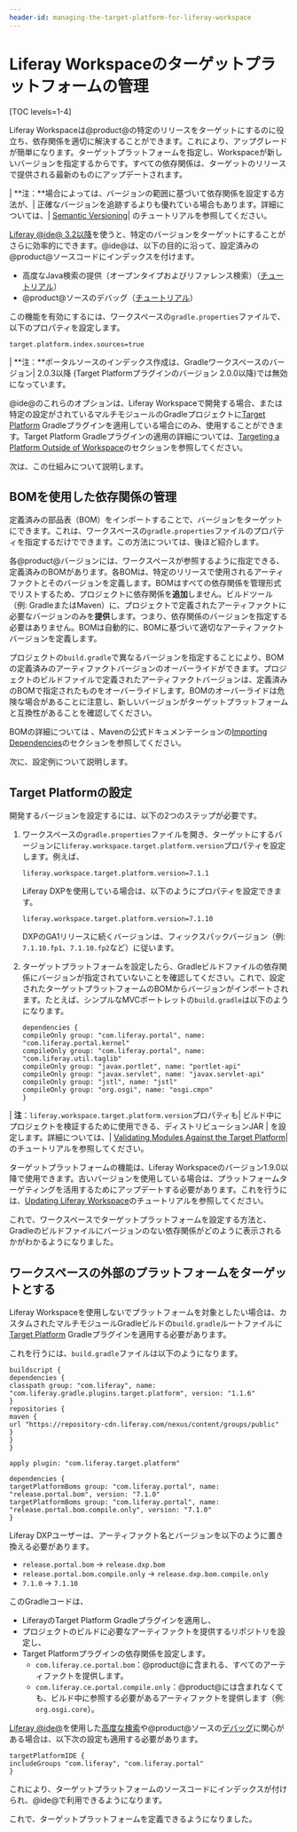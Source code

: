 ```yaml
---
header-id: managing-the-target-platform-for-liferay-workspace
---
```


# Liferay Workspaceのターゲットプラットフォームの管理

[TOC levels=1-4]

Liferay Workspaceは@product@の特定のリリースをターゲットにするのに役立ち、依存関係を適切に解決することができます。これにより、アップグレードが簡単になります。ターゲットプラットフォームを指定し、Workspaceが新しいバージョンを指定するからです。すべての依存関係は、ターゲットのリリースで提供される最新のものにアップデートされます。

| **注：**場合によっては、バージョンの範囲に基づいて依存関係を設定する方法が、| 正確なバージョンを追跡するよりも優れている場合もあります。詳細については、| [Semantic Versioning](/docs/7-1/tutorials/-/knowledge_base/t/semantic-versioning)| のチュートリアルを参照してください。

[Liferay @ide@ 3.2以降](/docs/7-1/tutorials/-/knowledge_base/t/liferay-ide)を使うと、特定のバージョンをターゲットにすることがさらに効率的にできます。@ide@は、以下の目的に沿って、設定済みの@product@ソースコードにインデックスを付けます。

- 高度なJava検索の提供（オープンタイプおよびリファレンス検索）（[チュートリアル](/docs/7-1/tutorials/-/knowledge_base/t/searching-product-source-in-liferay-ide)）
- @product@ソースのデバッグ（[チュートリアル](/docs/7-1/tutorials/-/knowledge_base/t/debugging-product-source-in-liferay-ide)）

この機能を有効にするには、ワークスペースの`gradle.properties`ファイルで、以下のプロパティを設定します。

```properties
target.platform.index.sources=true
```

| **注：**ポータルソースのインデックス作成は、Gradleワークスペースのバージョン| 2.0.3以降 (Target Platformプラグインのバージョン 2.0.0以降)では無効になっています。

@ide@のこれらのオプションは、Liferay Workspaceで開発する場合、または特定の設定がされているマルチモジュールのGradleプロジェクトに[Target Platform](/docs/7-1/reference/-/knowledge_base/r/target-platform-gradle-plugin) Gradleプラグインを適用している場合にのみ、使用することができます。Target Platform Gradleプラグインの適用の詳細については、[Targeting a Platform Outside of Workspace](#targeting-a-platform-outside-of-workspace)のセクションを参照してください。

次は、この仕組みについて説明します。

## BOMを使用した依存関係の管理

定義済みの部品表（BOM）をインポートすることで、バージョンをターゲットにできます。これは、ワークスペースの`gradle.properties`ファイルのプロパティを指定するだけでできます。この方法については、後ほど紹介します。

各@product@バージョンには、ワークスペースが参照するように指定できる、定義済みのBOMがあります。各BOMは、特定のリリースで使用されるアーティファクトとそのバージョンを定義します。BOMはすべての依存関係を管理形式でリストするため、プロジェクトに依存関係を**追加**しません。ビルドツール（例: GradleまたはMaven）に、プロジェクトで定義されたアーティファクトに必要なバージョンのみを**提供**します。つまり、依存関係のバージョンを指定する必要はありません。BOMは自動的に、BOMに基づいて適切なアーティファクトバージョンを定義します。

プロジェクトの`build.gradle`で異なるバージョンを指定することにより、BOMの定義済みのアーティファクトバージョンのオーバーライドができます。プロジェクトのビルドファイルで定義されたアーティファクトバージョンは、定義済みのBOMで指定されたものをオーバーライドします。BOMのオーバーライドは危険な場合があることに注意し、新しいバージョンがターゲットプラットフォームと互換性があることを確認してください。

BOMの詳細については 、Mavenの公式ドキュメンテーションの[Importing Dependencies](https://maven.apache.org/guides/introduction/introduction-to-dependency-mechanism#Importing_Dependencies)のセクションを参照してください。

 次に、設定例について説明します。

## Target Platformの設定

開発するバージョンを設定するには、以下の2つのステップが必要です。

1. ワークスペースの`gradle.properties`ファイルを開き、ターゲットにするバージョンに`liferay.workspace.target.platform.version`プロパティを設定します。例えば、

       liferay.workspace.target.platform.version=7.1.1
   
   Liferay DXPを使用している場合は、以下のようにプロパティを設定できます。

       liferay.workspace.target.platform.version=7.1.10
   
   DXPのGA1リリースに続くバージョンは、フィックスパックバージョン（例: `7.1.10.fp1`、`7.1.10.fp2`など）に従います。

2. ターゲットプラットフォームを設定したら、Gradleビルドファイルの依存関係にバージョンが指定されていないことを確認してください。これで、設定されたターゲットプラットフォームのBOMからバージョンがインポートされます。たとえば、シンプルなMVCポートレットの`build.gradle`は以下のようになります。

       dependencies {
       compileOnly group: "com.liferay.portal", name: "com.liferay.portal.kernel"
       compileOnly group: "com.liferay.portal", name: "com.liferay.util.taglib"
       compileOnly group: "javax.portlet", name: "portlet-api"
       compileOnly group: "javax.servlet", name: "javax.servlet-api"
       compileOnly group: "jstl", name: "jstl"
       compileOnly group: "org.osgi", name: "osgi.cmpn"
       }
   
| **注**：`liferay.workspace.target.platform.version`プロパティも| ビルド中にプロジェクトを検証するために使用できる、ディストリビューションJAR | を設定します。詳細については、| [Validating Modules Against the Target Platform](/docs/7-1/tutorials/-/knowledge_base/t/validating-modules-against-the-target-platform)| のチュートリアルを参照してください。

ターゲットプラットフォームの機能は、Liferay Workspaceのバージョン1.9.0以降で使用できます。古いバージョンを使用している場合は、プラットフォームターゲティングを活用するためにアップデートする必要があります。これを行うには、[Updating Liferay Workspace](/docs/7-1/tutorials/-/knowledge_base/t/updating-liferay-workspace)のチュートリアルを参照してください。

これで、ワークスペースでターゲットプラットフォームを設定する方法と、Gradleのビルドファイルにバージョンのない依存関係がどのように表示されるかがわかるようになりました。

## ワークスペースの外部のプラットフォームをターゲットとする

Liferay Workspaceを使用しないでプラットフォームを対象としたい場合は、カスタムされたマルチモジュールGradleビルドの`build.gradle`ルートファイルに[Target Platform](/docs/7-1/reference/-/knowledge_base/r/target-platform-gradle-plugin) Gradleプラグインを適用する必要があります。

これを行うには、`build.gradle`ファイルは以下のようになります。

    buildscript {
    dependencies {
    classpath group: "com.liferay", name: "com.liferay.gradle.plugins.target.platform", version: "1.1.6"
    }
    repositories {
    maven {
    url "https://repository-cdn.liferay.com/nexus/content/groups/public"
    }
    }
    }
    
    apply plugin: "com.liferay.target.platform"
    
    dependencies {
    targetPlatformBoms group: "com.liferay.portal", name: "release.portal.bom", version: "7.1.0"
    targetPlatformBoms group: "com.liferay.portal", name: "release.portal.bom.compile.only", version: "7.1.0"
    }

Liferay DXPユーザーは、アーティファクト名とバージョンを以下のように置き換える必要があります。

- `release.portal.bom` &rarr; `release.dxp.bom`
- `release.portal.bom.compile.only` &rarr; `release.dxp.bom.compile.only`
- `7.1.0` &rarr; `7.1.10`

このGradleコードは、

- LiferayのTarget Platform Gradleプラグインを適用し、
- プロジェクトのビルドに必要なアーティファクトを提供するリポジトリを設定し、
- Target Platformプラグインの依存関係を設定します。
   - `com.liferay.ce.portal.bom`：@product@に含まれる、すべてのアーティファクトを提供します。
   - `com.liferay.ce.portal.compile.only`：@product@には含まれなくても、ビルド中に参照する必要があるアーティファクトを提供します（例: `org.osgi.core`）。

[Liferay @ide@](/docs/7-1/tutorials/-/knowledge_base/t/liferay-ide)を使用した[高度な検索](/docs/7-1/tutorials/-/knowledge_base/t/searching-product-source-in-liferay-ide)や@product@ソースの[デバッグ](/docs/7-1/tutorials/-/knowledge_base/t/debugging-product-source-in-liferay-ide)に関心がある場合は、以下次の設定も適用する必要があります。

    targetPlatformIDE {
    includeGroups "com.liferay", "com.liferay.portal"
    }

これにより、ターゲットプラットフォームのソースコードにインデックスが付けられ、@ide@で利用できるようになります。

これで、ターゲットプラットフォームを定義できるようになりました。
